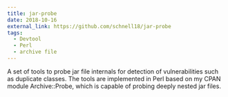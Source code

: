 ```yaml
---
title: jar-probe
date: 2018-10-16
external_link: https://github.com/schnell18/jar-probe
tags:
  - Devtool
  - Perl
  - archive file
---
```


A set of tools to probe jar file internals for detection of vulnerabilities such as duplicate classes. The tools are implemented in Perl based on my CPAN module Archive::Probe, which is capable of probing deeply nested jar files.

<!--more-->
